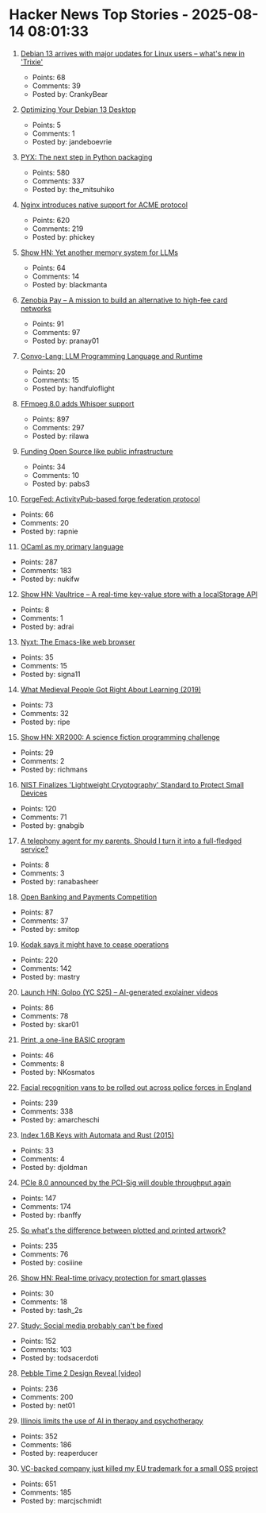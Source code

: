 # Hacker News Top Stories - 2025-08-14 08:01:33

1. [Debian 13 arrives with major updates for Linux users – what's new in 'Trixie'](https://www.zdnet.com/article/debian-13-arrives-with-major-updates-for-linux-users-whats-new-in-trixie/)
   - Points: 68
   - Comments: 39
   - Posted by: CrankyBear

2. [Optimizing Your Debian 13 Desktop](https://teejeetech.com/2025/08/14/debian_13_tips/)
   - Points: 5
   - Comments: 1
   - Posted by: jandeboevrie

3. [PYX: The next step in Python packaging](https://astral.sh/blog/introducing-pyx)
   - Points: 580
   - Comments: 337
   - Posted by: the_mitsuhiko

4. [Nginx introduces native support for ACME protocol](https://blog.nginx.org/blog/native-support-for-acme-protocol)
   - Points: 620
   - Comments: 219
   - Posted by: phickey

5. [Show HN: Yet another memory system for LLMs](https://github.com/trvon/yams)
   - Points: 64
   - Comments: 14
   - Posted by: blackmanta

6. [Zenobia Pay – A mission to build an alternative to high-fee card networks](https://zenobiapay.com/blog/open-source-payments)
   - Points: 91
   - Comments: 97
   - Posted by: pranay01

7. [Convo-Lang: LLM Programming Language and Runtime](https://learn.convo-lang.ai/)
   - Points: 20
   - Comments: 15
   - Posted by: handfuloflight

8. [FFmpeg 8.0 adds Whisper support](https://code.ffmpeg.org/FFmpeg/FFmpeg/commit/13ce36fef98a3f4e6d8360c24d6b8434cbb8869b)
   - Points: 897
   - Comments: 297
   - Posted by: rilawa

9. [Funding Open Source like public infrastructure](https://dri.es/funding-open-source-like-public-infrastructure)
   - Points: 34
   - Comments: 10
   - Posted by: pabs3

10. [ForgeFed: ActivityPub-based forge federation protocol](https://forgefed.org)
   - Points: 66
   - Comments: 20
   - Posted by: rapnie

11. [OCaml as my primary language](https://xvw.lol/en/articles/why-ocaml.html)
   - Points: 287
   - Comments: 183
   - Posted by: nukifw

12. [Show HN: Vaultrice – A real-time key-value store with a localStorage API](https://www.vaultrice.com/)
   - Points: 8
   - Comments: 1
   - Posted by: adrai

13. [Nyxt: The Emacs-like web browser](https://lwn.net/Articles/1001773/)
   - Points: 35
   - Comments: 15
   - Posted by: signa11

14. [What Medieval People Got Right About Learning (2019)](https://www.scotthyoung.com/blog/2019/06/07/apprenticeships/)
   - Points: 73
   - Comments: 32
   - Posted by: ripe

15. [Show HN: XR2000: A science fiction programming challenge](https://clearsky.dev/blog/xr2000/)
   - Points: 29
   - Comments: 2
   - Posted by: richmans

16. [NIST Finalizes 'Lightweight Cryptography' Standard to Protect Small Devices](https://www.nist.gov/news-events/news/2025/08/nist-finalizes-lightweight-cryptography-standard-protect-small-devices)
   - Points: 120
   - Comments: 71
   - Posted by: gnabgib

17. [A telephony agent for my parents. Should I turn it into a full-fledged service?](https://sutrasphere.com/)
   - Points: 8
   - Comments: 3
   - Posted by: ranabasheer

18. [Open Banking and Payments Competition](https://www.bitsaboutmoney.com/archive/open-banking-and-payments-competition/)
   - Points: 87
   - Comments: 37
   - Posted by: smitop

19. [Kodak says it might have to cease operations](https://www.cnn.com/2025/08/12/business/kodak-survival-warning)
   - Points: 220
   - Comments: 142
   - Posted by: mastry

20. [Launch HN: Golpo (YC S25) – AI-generated explainer videos](https://video.golpoai.com/)
   - Points: 86
   - Comments: 78
   - Posted by: skar01

21. [Print, a one-line BASIC program](https://10print.org)
   - Points: 46
   - Comments: 8
   - Posted by: NKosmatos

22. [Facial recognition vans to be rolled out across police forces in England](https://news.sky.com/story/facial-recognition-vans-to-be-rolled-out-across-police-forces-in-england-13410613)
   - Points: 239
   - Comments: 338
   - Posted by: amarcheschi

23. [Index 1.6B Keys with Automata and Rust (2015)](https://burntsushi.net/transducers/)
   - Points: 33
   - Comments: 4
   - Posted by: djoldman

24. [PCIe 8.0 announced by the PCI-Sig will double throughput again](https://www.servethehome.com/pcie-8-0-announced-by-the-pci-sig-will-double-throughput-again/)
   - Points: 147
   - Comments: 174
   - Posted by: rbanffy

25. [So what's the difference between plotted and printed artwork?](https://lostpixels.io/writings/the-difference-between-plotted-and-printed-artwork)
   - Points: 235
   - Comments: 76
   - Posted by: cosiiine

26. [Show HN: Real-time privacy protection for smart glasses](https://github.com/PrivacyIsAllYouNeed/protector)
   - Points: 30
   - Comments: 18
   - Posted by: tash_2s

27. [Study: Social media probably can't be fixed](https://arstechnica.com/science/2025/08/study-social-media-probably-cant-be-fixed/)
   - Points: 152
   - Comments: 103
   - Posted by: todsacerdoti

28. [Pebble Time 2 Design Reveal [video]](https://www.youtube.com/watch?v=pcPzmDePH3E)
   - Points: 236
   - Comments: 200
   - Posted by: net01

29. [Illinois limits the use of AI in therapy and psychotherapy](https://www.washingtonpost.com/nation/2025/08/12/illinois-ai-therapy-ban/)
   - Points: 352
   - Comments: 186
   - Posted by: reaperducer

30. [VC-backed company just killed my EU trademark for a small OSS project](undefined)
   - Points: 651
   - Comments: 185
   - Posted by: marcjschmidt

